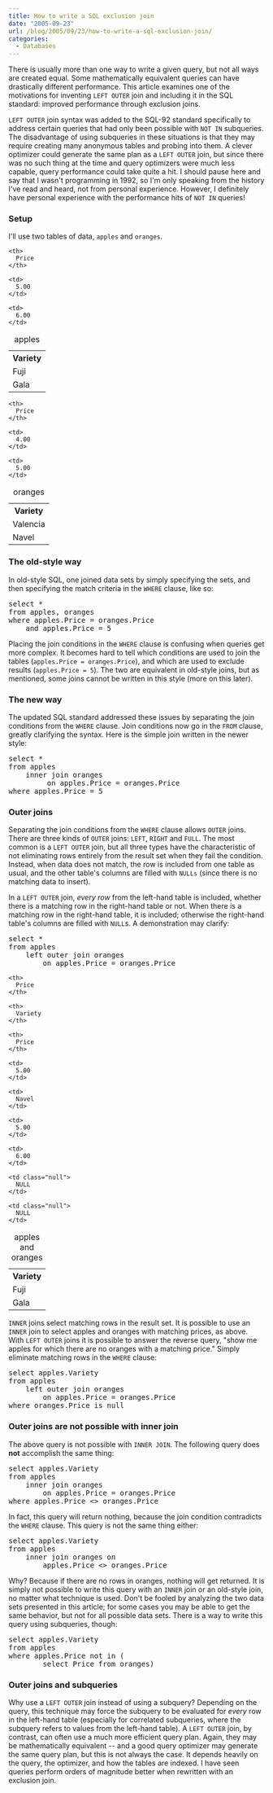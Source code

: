 ```yaml
---
title: How to write a SQL exclusion join
date: "2005-09-23"
url: /blog/2005/09/23/how-to-write-a-sql-exclusion-join/
categories:
  - Databases
---
```

There is usually more than one way to write a given query, but not all ways are created equal. Some mathematically equivalent queries can have drastically different performance. This article examines one of the motivations for inventing `LEFT OUTER` join and including it in the SQL standard: improved performance through exclusion joins.

`LEFT OUTER` join syntax was added to the SQL-92 standard specifically to address certain queries that had only been possible with `NOT IN` subqueries. The disadvantage of using subqueries in these situations is that they may require creating many anonymous tables and probing into them. A clever optimizer could generate the same plan as a `LEFT OUTER` join, but since there was no such thing at the time and query optimizers were much less capable, query performance could take quite a hit. I should pause here and say that I wasn't programming in 1992, so I'm only speaking from the history I've read and heard, not from personal experience. However, I definitely have personal experience with the performance hits of `NOT IN` queries!

### Setup

I'll use two tables of data, `apples` and `oranges`.

<table class="borders collapsed">
  <caption>apples</caption> <tr>
    <th>
      Variety
    </th>
    
    <th>
      Price
    </th>
  </tr>
  
  <tr>
    <td>
      Fuji
    </td>
    
    <td>
      5.00
    </td>
  </tr>
  
  <tr>
    <td>
      Gala
    </td>
    
    <td>
      6.00
    </td>
  </tr>
</table>

<table class="borders collapsed">
  <caption>oranges</caption> <tr>
    <th>
      Variety
    </th>
    
    <th>
      Price
    </th>
  </tr>
  
  <tr>
    <td>
      Valencia
    </td>
    
    <td>
      4.00
    </td>
  </tr>
  
  <tr>
    <td>
      Navel
    </td>
    
    <td>
      5.00
    </td>
  </tr>
</table>

### The old-style way

In old-style SQL, one joined data sets by simply specifying the sets, and then specifying the match criteria in the `WHERE` clause, like so:

<pre>select *
from apples, oranges
where apples.Price = oranges.Price
    and apples.Price = 5</pre>

Placing the join conditions in the `WHERE` clause is confusing when queries get more complex. It becomes hard to tell which conditions are used to join the tables (`apples.Price = oranges.Price`), and which are used to exclude results (`apples.Price = 5`). The two are equivalent in old-style joins, but as mentioned, some joins cannot be written in this style (more on this later).

### The new way

The updated SQL standard addressed these issues by separating the join conditions from the `WHERE` clause. Join conditions now go in the `FROM` clause, greatly clarifying the syntax. Here is the simple join written in the newer style:

<pre>select *
from apples
    inner join oranges
         on apples.Price = oranges.Price
where apples.Price = 5</pre>

### Outer joins

Separating the join conditions from the `WHERE` clause allows `OUTER` joins. There are three kinds of `OUTER` joins: `LEFT`, `RIGHT` and `FULL`. The most common is a `LEFT OUTER` join, but all three types have the characteristic of not eliminating rows entirely from the result set when they fail the condition. Instead, when data does not match, the row is included from one table as usual, and the other table's columns are filled with `NULLs` (since there is no matching data to insert).

In a `LEFT OUTER` join, *every row* from the left-hand table is included, whether there is a matching row in the right-hand table or not. When there is a matching row in the right-hand table, it is included; otherwise the right-hand table's columns are filled with `NULL`s. A demonstration may clarify:

<pre>select *
from apples
    left outer join oranges
        on apples.Price = oranges.Price</pre>

<table class="borders collapsed">
  <caption>apples and oranges</caption> <tr>
    <th>
      Variety
    </th>
    
    <th>
      Price
    </th>
    
    <th>
      Variety
    </th>
    
    <th>
      Price
    </th>
  </tr>
  
  <tr>
    <td>
      Fuji
    </td>
    
    <td>
      5.00
    </td>
    
    <td>
      Navel
    </td>
    
    <td>
      5.00
    </td>
  </tr>
  
  <tr>
    <td>
      Gala
    </td>
    
    <td>
      6.00
    </td>
    
    <td class="null">
      NULL
    </td>
    
    <td class="null">
      NULL
    </td>
  </tr>
</table>

`INNER` joins select matching rows in the result set. It is possible to use an `INNER` join to select apples and oranges with matching prices, as above. With `LEFT OUTER` joins it is possible to answer the reverse query, "show me apples for which there are no oranges with a matching price." Simply eliminate matching rows in the `WHERE` clause:

<pre>select apples.Variety
from apples
    left outer join oranges
        on apples.Price = oranges.Price
where oranges.Price is null</pre>

### Outer joins are not possible with inner join

The above query is not possible with `INNER JOIN`. The following query does **not** accomplish the same thing:

<pre>select apples.Variety
from apples
    inner join oranges
        on apples.Price = oranges.Price
where apples.Price &lt;&gt; oranges.Price</pre>

In fact, this query will return nothing, because the join condition contradicts the `WHERE` clause. This query is not the same thing either:

<pre>select apples.Variety
from apples
    inner join oranges on
        apples.Price &lt;&gt; oranges.Price</pre>

Why? Because if there are no rows in oranges, nothing will get returned. It is simply not possible to write this query with an `INNER` join or an old-style join, no matter what technique is used. Don't be fooled by analyzing the two data sets presented in this article; for some cases you may be able to get the same behavior, but not for all possible data sets. There is a way to write this query using subqueries, though:

<pre>select apples.Variety
from apples
where apples.Price not in (
        select Price from oranges)</pre>

### Outer joins and subqueries

Why use a `LEFT OUTER` join instead of using a subquery? Depending on the query, this technique may force the subquery to be evaluated for *every* row in the left-hand table (especially for correlated subqueries, where the subquery refers to values from the left-hand table). A `LEFT OUTER` join, by contrast, can often use a much more efficient query plan. Again, they may be mathematically equivalent -- and a good query optimizer may generate the same query plan, but this is not always the case. It depends heavily on the query, the optimizer, and how the tables are indexed. I have seen queries perform orders of magnitude better when rewritten with an exclusion join.


